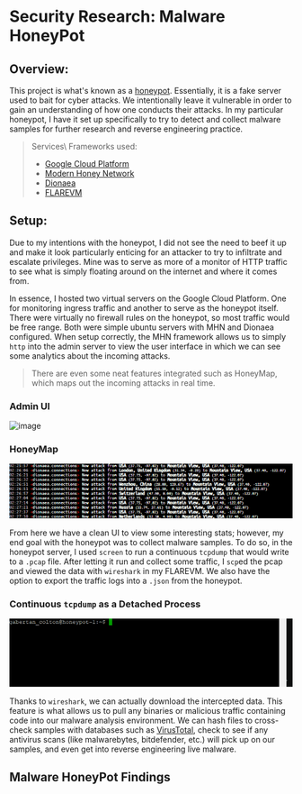 # Security Research: Malware HoneyPot

## Overview:

This project is what's known as a [honeypot]. Essentially, it is a fake server used to bait for cyber attacks. We intentionally leave it vulnerable in order to gain an understanding of how one conducts their attacks. In my particular honeypot, I have it set up specifically to try to detect and collect malware samples for further research and reverse engineering practice.
> Services\ Frameworks used:
> * [Google Cloud Platform] 
> * [Modern Honey Network]
> * [Dionaea]
> * [FLAREVM]

## Setup:

Due to my intentions with the honeypot, I did not see the need to beef it up and make it look particularly enticing for an attacker to try to infiltrate and escalate privileges. Mine was to serve as more of a monitor of HTTP traffic to see what is simply floating around on the internet and where it comes from. 

In essence, I hosted two virtual servers on the Google Cloud Platform. One for monitoring ingress traffic and another to serve as the honeypot itself. There were virtually no firewall rules on the honeypot, so most traffic would be free range. Both were simple ubuntu servers with MHN and Dionaea configured. When setup correctly, the MHN framework allows us to simply `http` into the admin server to view the user interface in which we can see some analytics about the incoming attacks.
> There are even some neat features integrated such as HoneyMap, which maps out the incoming attacks in real time.

### Admin UI
![image](https://user-images.githubusercontent.com/66766340/150939244-6b87e92f-8efe-4327-a853-8e4b5c22f04e.png)

### HoneyMap
<img src="https://github.com/colton-gabertan/xcjg-honeypot/blob/Index/honeymap1.gif">

From here we have a clean UI to view some interesting stats; however, my end goal with the honeypot was to collect malware samples. To do so, in the honeypot server, I used `screen` to run a continuous `tcpdump` that would write to a `.pcap` file. After letting it run and collect some traffic, I `scp`ed the pcap and viewed the data with `wireshark` in my FLAREVM. We also have the option to export the traffic logs into a `.json` from the honeypot.

### Continuous `tcpdump` as a Detached Process
<img src="https://github.com/colton-gabertan/xcjg-honeypot/blob/Index/tcpdump.gif">

Thanks to `wireshark`, we can actually download the intercepted data. This feature is what allows us to pull any binaries or malicious traffic containing code into our malware analysis environment. We can hash files to cross-check samples with databases such as [VirusTotal], check to see if any antivirus scans (like malwarebytes, bitdefender, etc.) will pick up on our samples, and even get into reverse engineering live malware.

## Malware HoneyPot Findings

[honeypot]: https://blog.malwarebytes.com/101/2021/05/what-is-a-honeypot-how-they-are-used-in-cybersecurity/
[Modern Honey Network]: https://github.com/pwnlandia/mhn
[Google Cloud Platform]: https://cloud.google.com/free/
[Dionaea]: https://github.com/DinoTools/dionaea\
[FLAREVM]: https://github.com/mandiant/flare-vm
[VirusTotal]: https://www.virustotal.com/gui/home/url
